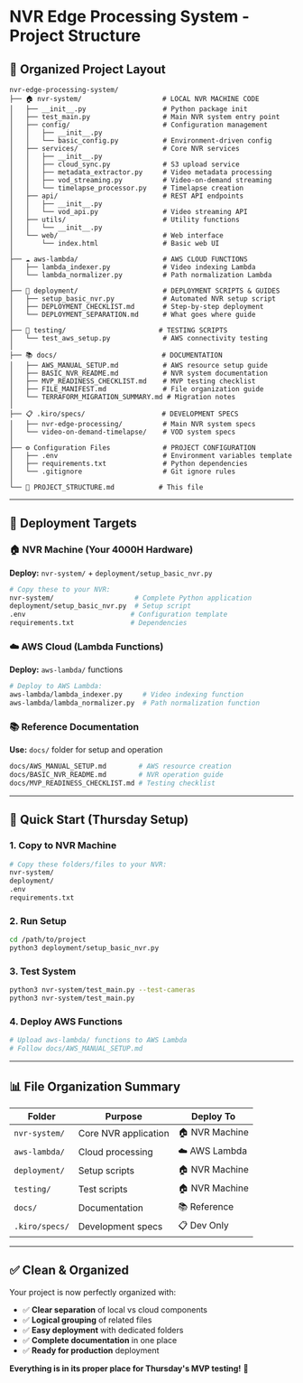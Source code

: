 # NVR Edge Processing System - Project Structure

## 📁 **Organized Project Layout**

```
nvr-edge-processing-system/
├── 🏠 nvr-system/                    # LOCAL NVR MACHINE CODE
│   ├── __init__.py                   # Python package init
│   ├── test_main.py                  # Main NVR system entry point
│   ├── config/                       # Configuration management
│   │   ├── __init__.py
│   │   └── basic_config.py           # Environment-driven config
│   ├── services/                     # Core NVR services
│   │   ├── __init__.py
│   │   ├── cloud_sync.py             # S3 upload service
│   │   ├── metadata_extractor.py     # Video metadata processing
│   │   ├── vod_streaming.py          # Video-on-demand streaming
│   │   └── timelapse_processor.py    # Timelapse creation
│   ├── api/                          # REST API endpoints
│   │   ├── __init__.py
│   │   └── vod_api.py                # Video streaming API
│   ├── utils/                        # Utility functions
│   │   └── __init__.py
│   └── web/                          # Web interface
│       └── index.html                # Basic web UI
│
├── ☁️ aws-lambda/                     # AWS CLOUD FUNCTIONS
│   ├── lambda_indexer.py             # Video indexing Lambda
│   └── lambda_normalizer.py          # Path normalization Lambda
│
├── 🚀 deployment/                     # DEPLOYMENT SCRIPTS & GUIDES
│   ├── setup_basic_nvr.py            # Automated NVR setup script
│   ├── DEPLOYMENT_CHECKLIST.md       # Step-by-step deployment
│   └── DEPLOYMENT_SEPARATION.md      # What goes where guide
│
├── 🧪 testing/                       # TESTING SCRIPTS
│   └── test_aws_setup.py             # AWS connectivity testing
│
├── 📚 docs/                          # DOCUMENTATION
│   ├── AWS_MANUAL_SETUP.md           # AWS resource setup guide
│   ├── BASIC_NVR_README.md           # NVR system documentation
│   ├── MVP_READINESS_CHECKLIST.md    # MVP testing checklist
│   ├── FILE_MANIFEST.md              # File organization guide
│   └── TERRAFORM_MIGRATION_SUMMARY.md # Migration notes
│
├── 📋 .kiro/specs/                   # DEVELOPMENT SPECS
│   ├── nvr-edge-processing/          # Main NVR system specs
│   └── video-on-demand-timelapse/    # VOD system specs
│
├── ⚙️ Configuration Files             # PROJECT CONFIGURATION
│   ├── .env                          # Environment variables template
│   ├── requirements.txt              # Python dependencies
│   └── .gitignore                    # Git ignore rules
│
└── 📄 PROJECT_STRUCTURE.md           # This file
```

---

## 🎯 **Deployment Targets**

### **🏠 NVR Machine (Your 4000H Hardware)**
**Deploy:** `nvr-system/` + `deployment/setup_basic_nvr.py`
```bash
# Copy these to your NVR:
nvr-system/                    # Complete Python application
deployment/setup_basic_nvr.py  # Setup script
.env                          # Configuration template
requirements.txt              # Dependencies
```

### **☁️ AWS Cloud (Lambda Functions)**
**Deploy:** `aws-lambda/` functions
```bash
# Deploy to AWS Lambda:
aws-lambda/lambda_indexer.py     # Video indexing function
aws-lambda/lambda_normalizer.py  # Path normalization function
```

### **📚 Reference Documentation**
**Use:** `docs/` folder for setup and operation
```bash
docs/AWS_MANUAL_SETUP.md        # AWS resource creation
docs/BASIC_NVR_README.md        # NVR operation guide
docs/MVP_READINESS_CHECKLIST.md # Testing checklist
```

---

## 🚀 **Quick Start (Thursday Setup)**

### **1. Copy to NVR Machine**
```bash
# Copy these folders/files to your NVR:
nvr-system/
deployment/
.env
requirements.txt
```

### **2. Run Setup**
```bash
cd /path/to/project
python3 deployment/setup_basic_nvr.py
```

### **3. Test System**
```bash
python3 nvr-system/test_main.py --test-cameras
python3 nvr-system/test_main.py
```

### **4. Deploy AWS Functions**
```bash
# Upload aws-lambda/ functions to AWS Lambda
# Follow docs/AWS_MANUAL_SETUP.md
```

---

## 📊 **File Organization Summary**

| Folder | Purpose | Deploy To |
|--------|---------|-----------|
| `nvr-system/` | Core NVR application | 🏠 NVR Machine |
| `aws-lambda/` | Cloud processing | ☁️ AWS Lambda |
| `deployment/` | Setup scripts | 🏠 NVR Machine |
| `testing/` | Test scripts | 🏠 NVR Machine |
| `docs/` | Documentation | 📚 Reference |
| `.kiro/specs/` | Development specs | 📋 Dev Only |

---

## ✅ **Clean & Organized**

Your project is now perfectly organized with:
- ✅ **Clear separation** of local vs cloud components
- ✅ **Logical grouping** of related files
- ✅ **Easy deployment** with dedicated folders
- ✅ **Complete documentation** in one place
- ✅ **Ready for production** deployment

**Everything is in its proper place for Thursday's MVP testing!** 🎉